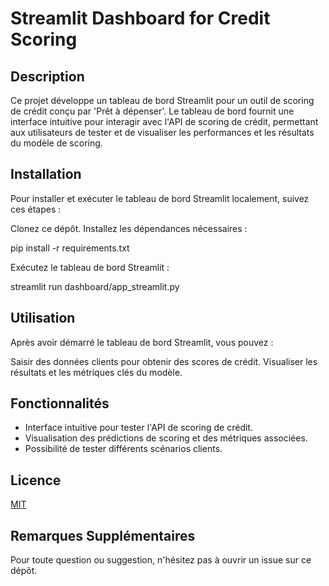 # Streamlit Dashboard for Credit Scoring

## Description

Ce projet développe un tableau de bord Streamlit pour un outil de scoring de crédit conçu par 'Prêt à dépenser'. Le tableau de bord fournit une interface intuitive pour interagir avec l'API de scoring de crédit, permettant aux utilisateurs de tester et de visualiser les performances et les résultats du modèle de scoring.

## Installation
Pour installer et exécuter le tableau de bord Streamlit localement, suivez ces étapes :

Clonez ce dépôt.
Installez les dépendances nécessaires :

pip install -r requirements.txt

Exécutez le tableau de bord Streamlit :

streamlit run dashboard/app_streamlit.py

## Utilisation
Après avoir démarré le tableau de bord Streamlit, vous pouvez :

Saisir des données clients pour obtenir des scores de crédit.
Visualiser les résultats et les métriques clés du modèle.

## Fonctionnalités
- Interface intuitive pour tester l'API de scoring de crédit.
- Visualisation des prédictions de scoring et des métriques associées.
- Possibilité de tester différents scénarios clients.

## Licence
[MIT](https://choosealicense.com/licenses/mit/)

## Remarques Supplémentaires
Pour toute question ou suggestion, n'hésitez pas à ouvrir un issue sur ce dépôt.
